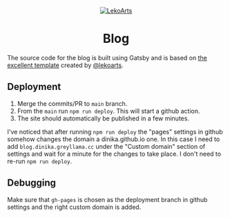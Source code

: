 <p align="center">
  <a href="https://minimal-blog.lekoarts.de">
    <img alt="LekoArts" src="https://img.lekoarts.de/gatsby/gatsby-site-illustration.png" />
  </a>
</p>
<h1 align="center">
  Blog
</h1>

The source code for the blog is built using Gatsby and is based on [the excellent template](https://github.com/LekoArts/gatsby-starter-minimal-blog) created by [@lekoarts](https://github.com/LekoArts).

## Deployment

1. Merge the commits/PR to `main` branch.
2. From the `main` run `npm run deploy`. This will start a github action.
3. The site should automatically be published in a few minutes. 

I've noticed that after running `npm run deploy` the "pages" settings in github somehow changes the domain a dinika.github.io one.
In this case I need to add `blog.dinika.greyllama.cc` under the "Custom domain" section of settings and wait for a minute for the changes to take place.
I don't need to re-run `npm run deploy`.

## Debugging
Make sure that `gh-pages` is chosen as the deployment branch in github settings and the right custom domain is added.